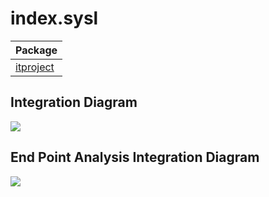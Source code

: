 


# index.sysl
| Package |
----|
[itproject](itproject/itproject.md)|

## Integration Diagram

<img src="https://plantuml.com/plantuml/svg/~1UDgCZykgsp0GXlTwYkagA-SUqqK8kTWjtSHGNBemnQZs958ZIsOqfWcbxtu8IhBmuO1dzQF_qoVDQF28qGW6pGFT_SYph-an_RxBqmGEMP92546ImJ7B8Ks-vPzUw63huB-AhMT9t3L6i6Q3C9veZbfoVx3YYRzvCz6snklu7eNIDO9d97HyQr7uIXg4HbvX5Yy-Bq6XFYiM_g9jAqasKBccTHOjmpy1i9VLvKoki_N16KVmnJYIvgVIZFVMKOqKchsHrKK0x8ZStt1q8DruPyL_KRJaJjgW_mNIGpc5zLhfipBtjpSRKTI_Gp7h5UKKecW3vKmKNMkSh0Csxz-NtYC_v8k-OnuS2r6So5b6-x0itrawLcXPLv8n8Ak-QnbSAr5ub5IfWCKVOF4hJLzfBihLSwaoVgOjshfhp5i0003__s0DkfW0">

## End Point Analysis Integration Diagram

<img src="https://plantuml.com/plantuml/svg/~1UDgKbSjkspeGXlVp57EIHLQE8_aY1mYCNEnpS3OnKBYeWI0G66bYiQ55WQJI14NVlM2aDY8TkgfM1lNndyi_OvtqVk3a17izBNhrURtwRtcx_7IrNYxmPhLOuc20YnNUhjQuNFo__kStsbkrTwvmgGrJfju9CDm8mjCXDuDAoQ-KcQ5-rMB8ovnUJkrF4FHeq4XKV5iOpBcYp71PWiwO8Don5uocezaO2x8053mdf5rbNZ4ddIbUDVGJBokcs0wrOORmEo1Ui-nfgsHTvZTII8N_2gcO-59mG_QjL3cfvisrODaJ85uf9RyrHpUAxxGiuGSqWaTCQpBw29d6JNg65nS5tnR2vZIVluLhkReIakLld8zrn6fJK6bunWorab5OafUQbC5Qay9CS2fD8-zTURyWv9QN3HE764LRhWsf1Xk5CQCuFTD-z76ekFoXBIaEbxGbarPAFdBHr9zEGWbqYc_8QQzK6pO9iPgOoefVAJIsfhCGNLSvC-GcV1ug_r79qb2PjqqO7Mp2lgTdFKoD3Zll2lQSW6Zq9ywL7HzkRKjD3bEkPD3PUlXkQPI4NNhVl6Xsc7831xrqvcFZZtnWe1tjEEXdwtwBHVrcpzME3r_go8z25NRSslXBsAslwseyxhbMRhQJK0uTupR-UeV-MkFfNnWS9tkXRSS7TyUQYsTIzuEvTGgiMuExumVxERYVOpe1spaFYy4slekTWqt7mnAmORlO6TZ5TR4e1hkXNIp-24l0BgXtE0QxXjsxeuymUtVY7qx1xfiJryebFcUJTfiIHs3No-FEmQwHmqt1JehN5jlIYSFD88qzQWofMrS2wLvPa4OECuLBAlDw9tu6003__qY3rUG0">

